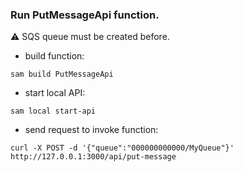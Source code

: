 ### Run **PutMessageApi** function.

⚠️ SQS queue must be created before.

- build function:
```
sam build PutMessageApi
```
- start local API:
```
sam local start-api
```
- send request to invoke function:
```
curl -X POST -d '{"queue":"000000000000/MyQueue"}' http://127.0.0.1:3000/api/put-message
```
